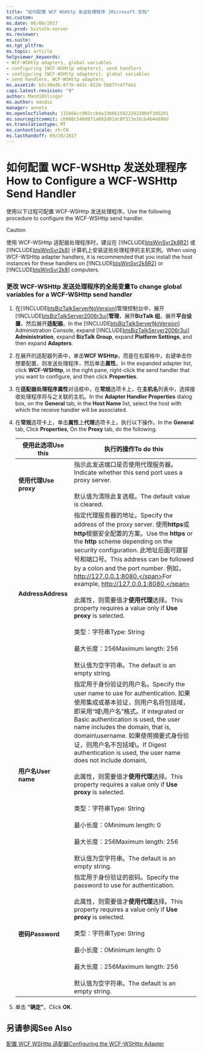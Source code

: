 ```yaml
---
title: "如何配置 WCF WSHttp 发送处理程序 |Microsoft 文档"
ms.custom: 
ms.date: 06/08/2017
ms.prod: biztalk-server
ms.reviewer: 
ms.suite: 
ms.tgt_pltfrm: 
ms.topic: article
helpviewer_keywords:
- WCF-WSHttp adapters, global variables
- configuring [WCF-WSHttp adapters], send handlers
- configuring [WCF-WSHttp adapters], global variables
- send handlers, WCF-WSHttp adapters
ms.assetid: b2c30edb-8f7b-4d3c-812b-5b877c47fda1
caps.latest.revision: "9"
author: MandiOhlinger
ms.author: mandia
manager: anneta
ms.openlocfilehash: 11566bcc902ccbda33b6b15922292390df3d5201
ms.sourcegitcommit: cb908c540d8f1a692d01dc8f313e16cb4b4e696d
ms.translationtype: MT
ms.contentlocale: zh-CN
ms.lasthandoff: 09/20/2017
---
```

# <a name="how-to-configure-a-wcf-wshttp-send-handler"></a><span data-ttu-id="7a044-102">如何配置 WCF-WSHttp 发送处理程序</span><span class="sxs-lookup"><span data-stu-id="7a044-102">How to Configure a WCF-WSHttp Send Handler</span></span>
<span data-ttu-id="7a044-103">使用以下过程可配置 WCF-WSHttp 发送处理程序。</span><span class="sxs-lookup"><span data-stu-id="7a044-103">Use the following procedure to configure the WCF-WSHttp send handler.</span></span>  
  
> [!CAUTION]
>  <span data-ttu-id="7a044-104">使用 WCF-WSHttp 适配器处理程序时，建议在 [!INCLUDE[btsWinSvr2k8R2](../includes/btswinsvr2k8r2-md.md)] 或 [!INCLUDE[btsWinSvr2k8](../includes/btswinsvr2k8-md.md)] 计算机上安装这些处理程序的主机实例。</span><span class="sxs-lookup"><span data-stu-id="7a044-104">When using WCF-WSHttp adapter handlers, it is recommended that you install the host instances for these handlers on [!INCLUDE[btsWinSvr2k8R2](../includes/btswinsvr2k8r2-md.md)] or [!INCLUDE[btsWinSvr2k8](../includes/btswinsvr2k8-md.md)] computers.</span></span>  
  
### <a name="to-change-global-variables-for-a-wcf-wshttp-send-handler"></a><span data-ttu-id="7a044-105">更改 WCF-WSHttp 发送处理程序的全局变量</span><span class="sxs-lookup"><span data-stu-id="7a044-105">To change global variables for a WCF-WSHttp send handler</span></span>  
  
1.  <span data-ttu-id="7a044-106">在[!INCLUDE[btsBizTalkServerNoVersion](../includes/btsbiztalkservernoversion-md.md)]管理控制台中，展开[!INCLUDE[btsBizTalkServer2006r3ui](../includes/btsbiztalkserver2006r3ui-md.md)]**管理**，展开**BizTalk 组**，展开**平台设置**，然后展开**适配器**。</span><span class="sxs-lookup"><span data-stu-id="7a044-106">In the [!INCLUDE[btsBizTalkServerNoVersion](../includes/btsbiztalkservernoversion-md.md)] Administration Console, expand [!INCLUDE[btsBizTalkServer2006r3ui](../includes/btsbiztalkserver2006r3ui-md.md)] **Administration**, expand **BizTalk Group**, expand **Platform Settings**, and then expand **Adapters**.</span></span>  
  
2.  <span data-ttu-id="7a044-107">在展开的适配器列表中，单击**WCF WSHttp**，而是在右窗格中，右键单击你想要配置，则发送处理程序，然后单击**属性**。</span><span class="sxs-lookup"><span data-stu-id="7a044-107">In the expanded adapter list, click **WCF-WSHttp**, in the right pane, right-click the send handler that you want to configure, and then click **Properties**.</span></span>  
  
3.  <span data-ttu-id="7a044-108">在**适配器处理程序属性**对话框中，在**常规**选项卡上，在**主机名**列表中，选择接收处理程序将与之关联的主机。</span><span class="sxs-lookup"><span data-stu-id="7a044-108">In the **Adapter Handler Properties** dialog box, on the **General** tab, in the **Host Name** list, select the host with which the receive handler will be associated.</span></span>  
  
4.  <span data-ttu-id="7a044-109">在**常规**选项卡上，单击**属性**上**代理**选项卡上，执行以下操作。</span><span class="sxs-lookup"><span data-stu-id="7a044-109">In the **General** tab, Click **Properties**, On the **Proxy** tab, do the following.</span></span>  
  
    |<span data-ttu-id="7a044-110">使用此选项</span><span class="sxs-lookup"><span data-stu-id="7a044-110">Use this</span></span>|<span data-ttu-id="7a044-111">执行的操作</span><span class="sxs-lookup"><span data-stu-id="7a044-111">To do this</span></span>|  
    |--------------|----------------|  
    |<span data-ttu-id="7a044-112">**使用代理**</span><span class="sxs-lookup"><span data-stu-id="7a044-112">**Use proxy**</span></span>|<span data-ttu-id="7a044-113">指示此发送端口是否使用代理服务器。</span><span class="sxs-lookup"><span data-stu-id="7a044-113">Indicate whether this send port uses a proxy server.</span></span><br /><br /> <span data-ttu-id="7a044-114">默认值为清除此复选框。</span><span class="sxs-lookup"><span data-stu-id="7a044-114">The default value is cleared.</span></span>|  
    |<span data-ttu-id="7a044-115">**Address**</span><span class="sxs-lookup"><span data-stu-id="7a044-115">**Address**</span></span>|<span data-ttu-id="7a044-116">指定代理服务器的地址。</span><span class="sxs-lookup"><span data-stu-id="7a044-116">Specify the address of the proxy server.</span></span> <span data-ttu-id="7a044-117">使用**https**或**http**根据安全配置的方案。</span><span class="sxs-lookup"><span data-stu-id="7a044-117">Use the **https** or the **http** scheme depending on the security configuration.</span></span> <span data-ttu-id="7a044-118">此地址后面可跟冒号和端口号。</span><span class="sxs-lookup"><span data-stu-id="7a044-118">This address can be followed by a colon and the port number.</span></span> <span data-ttu-id="7a044-119">例如， http://127.0.0.1:8080.</span><span class="sxs-lookup"><span data-stu-id="7a044-119">For example, http://127.0.0.1:8080.</span></span><br /><br /> <span data-ttu-id="7a044-120">此属性，则需要值才**使用代理**选择。</span><span class="sxs-lookup"><span data-stu-id="7a044-120">This property requires a value only if **Use proxy** is selected.</span></span><br /><br /> <span data-ttu-id="7a044-121">类型：字符串</span><span class="sxs-lookup"><span data-stu-id="7a044-121">Type: String</span></span><br /><br /> <span data-ttu-id="7a044-122">最大长度：256</span><span class="sxs-lookup"><span data-stu-id="7a044-122">Maximum length: 256</span></span><br /><br /> <span data-ttu-id="7a044-123">默认值为空字符串。</span><span class="sxs-lookup"><span data-stu-id="7a044-123">The default is an empty string.</span></span>|  
    |<span data-ttu-id="7a044-124">**用户名**</span><span class="sxs-lookup"><span data-stu-id="7a044-124">**User name**</span></span>|<span data-ttu-id="7a044-125">指定用于身份验证的用户名。</span><span class="sxs-lookup"><span data-stu-id="7a044-125">Specify the user name to use for authentication.</span></span> <span data-ttu-id="7a044-126">如果使用集成或基本验证，则用户名将包括域，即采用“域\用户名”格式。</span><span class="sxs-lookup"><span data-stu-id="7a044-126">If integrated or Basic authentication is used, the user name includes the domain, that is, domain\username.</span></span> <span data-ttu-id="7a044-127">如果使用摘要式身份验证，则用户名不包括域\\。</span><span class="sxs-lookup"><span data-stu-id="7a044-127">If Digest authentication is used, the user name does not include domain\\.</span></span><br /><br /> <span data-ttu-id="7a044-128">此属性，则需要值才**使用代理**选择。</span><span class="sxs-lookup"><span data-stu-id="7a044-128">This property requires a value only if **Use proxy** is selected.</span></span><br /><br /> <span data-ttu-id="7a044-129">类型：字符串</span><span class="sxs-lookup"><span data-stu-id="7a044-129">Type: String</span></span><br /><br /> <span data-ttu-id="7a044-130">最小长度：0</span><span class="sxs-lookup"><span data-stu-id="7a044-130">Minimum length: 0</span></span><br /><br /> <span data-ttu-id="7a044-131">最大长度：256</span><span class="sxs-lookup"><span data-stu-id="7a044-131">Maximum length: 256</span></span><br /><br /> <span data-ttu-id="7a044-132">默认值为空字符串。</span><span class="sxs-lookup"><span data-stu-id="7a044-132">The default is an empty string.</span></span>|  
    |<span data-ttu-id="7a044-133">**密码**</span><span class="sxs-lookup"><span data-stu-id="7a044-133">**Password**</span></span>|<span data-ttu-id="7a044-134">指定用于身份验证的密码。</span><span class="sxs-lookup"><span data-stu-id="7a044-134">Specify the password to use for authentication.</span></span><br /><br /> <span data-ttu-id="7a044-135">此属性，则需要值才**使用代理**选择。</span><span class="sxs-lookup"><span data-stu-id="7a044-135">This property requires a value only if **Use proxy** is selected.</span></span><br /><br /> <span data-ttu-id="7a044-136">类型：字符串</span><span class="sxs-lookup"><span data-stu-id="7a044-136">Type: String</span></span><br /><br /> <span data-ttu-id="7a044-137">最小长度：0</span><span class="sxs-lookup"><span data-stu-id="7a044-137">Minimum length: 0</span></span><br /><br /> <span data-ttu-id="7a044-138">最大长度：256</span><span class="sxs-lookup"><span data-stu-id="7a044-138">Maximum length: 256</span></span><br /><br /> <span data-ttu-id="7a044-139">默认值为空字符串。</span><span class="sxs-lookup"><span data-stu-id="7a044-139">The default is an empty string.</span></span>|  
  
5.  <span data-ttu-id="7a044-140">单击 **“确定”**。</span><span class="sxs-lookup"><span data-stu-id="7a044-140">Click **OK**.</span></span>  
  
## <a name="see-also"></a><span data-ttu-id="7a044-141">另请参阅</span><span class="sxs-lookup"><span data-stu-id="7a044-141">See Also</span></span>  
 [<span data-ttu-id="7a044-142">配置 WCF WSHttp 适配器</span><span class="sxs-lookup"><span data-stu-id="7a044-142">Configuring the WCF-WSHttp Adapter</span></span>](../core/configuring-the-wcf-wshttp-adapter.md)
